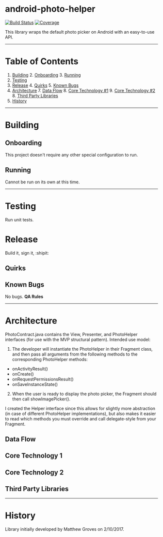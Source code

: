 # android-photo-helper

 <!-- Replace the 2 instances of "ios-template" in each of the links below with
      the name of your project in Jenkins. -->
[![Build Status](http://ci.intrepid.io:8080/buildStatus/icon?job=android-photo-helper)](http://ci.intrepid.io:8080/job/android-photo-helper/)
[![Coverage](http://ci.intrepid.io:9913/jenkins/cobertura/android-photo-helper/)](http://ci.intrepid.io:8080/job/android-photo-helper/cobertura/)

This library wraps the default photo picker on Android with an easy-to-use API.
___
# Table of Contents

1. [Building](#building)
	2. [Onboarding](#onboarding)
	3. [Running](#running)
2. [Testing](#testing)
3. [Release](#release)
	4. [Quirks](#quirks)
	5. [Known Bugs](#known-bugs)
6. [Architecture](#architecture)
	7. [Data Flow](#data-flow)
	8. [Core Technology #1](#core-technology-1)
	9. [Core Technology #2](#core-technology-2)
	8. [Third Party Libraries](#third-party-libraries)
9. [History](#history)

___

# Building
## Onboarding
This project doesn't require any other special configuration to run.

## Running
Cannot be run on its own at this time.
___

# Testing
Run unit tests.

# Release
Build it, sign it, :shipit:

## Quirks

## Known Bugs
No bugs. **QA Rules**
___

# Architecture
PhotoContract.java contains the View, Presenter, and PhotoHelper interfaces (for use with the MVP structural pattern).
Intended use model:
1. The developer will instantiate the PhotoHelper in their Fragment class, and then pass all arguments from the following methods to the corresponding PhotoHelper methods:
- onActivityResult()
- onCreate()
- onRequestPermissionsResult()
- onSaveInstanceState()

2. When the user is ready to display the photo picker, the Fragment should then call showImagePicker().

I created the Helper interface since this allows for slightly more abstraction (in case of different PhotoHelper implementations), but also makes it easier to read which methods you must override and call delegate-style from your Fragment.

## Data Flow
## Core Technology 1
## Core Technology 2
## Third Party Libraries
___

# History
Library initially developed by Matthew Groves on 2/10/2017.
